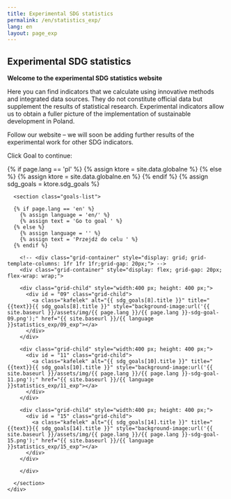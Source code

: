```yaml
---
title: Experimental SDG statistics
permalink: /en/statistics_exp/
lang: en
layout: page_exp
---
```

<div id="main" class="main-content" role="main">

  <a id="main-content" tabindex="-1"></a>
		<section class="pl-banner-exp">
    <div class="pl-grid">
      <div class="pl-banner-content">
        <h1>Experimental SDG statistics</h1>
      </div>
    </div>
  </section>

  <section class="usa-section">
    <div class="pl-grid">
      <div class="usa-font-lead intro-paragraph">
        <div style="font-weight: bold">Welcome to the experimental SDG statistics website</div>
        <p>Here you can find indicators that we calculate using innovative methods and integrated data sources. They do not constitute official data but supplement the results of statistical research. Experimental indicators allow us to obtain a fuller picture of the implementation of sustainable development in Poland. </p>
        <p>Follow our website – we will soon be adding further results of the experimental work for other SDG indicators.</p>
        <div>Click Goal to continue:</div>
      </div>

{% if page.lang == 'pl' %}
  {% assign ktore = site.data.globalne %}
{% else %}
  {% assign ktore = site.data.globalne.en %}
{% endif %}
{% assign sdg_goals = ktore.sdg_goals %}

      <section class="goals-list">

      {% if page.lang == 'en' %}
        {% assign language = 'en/' %}
        {% assign text = 'Go to goal ' %}
      {% else %}
        {% assign language = '' %}
        {% assign text = 'Przejdź do celu ' %}
      {% endif %}

        <!-- <div class="grid-container" style="display: grid; grid-template-columns: 1fr 1fr 1fr;grid-gap: 20px;"> -->
        <div class="grid-container" style="display: flex; grid-gap: 20px; flex-wrap: wrap;">

        <div class="grid-child" style="width:400 px; height: 400 px;">
          <div id = "09" class="grid-child">
            <a class="kafelek" alt="{{ sdg_goals[8].title }}" title="{{text}}{{ sdg_goals[8].title }}" style="background-image:url('{{ site.baseurl }}/assets/img/{{ page.lang }}/{{ page.lang }}-sdg-goal-09.png');" href="{{ site.baseurl }}/{{ language }}statistics_exp/09_exp"></a>
          </div>
        </div>

        <div class="grid-child" style="width:400 px; height: 400 px;">
          <div id = "11" class="grid-child">
            <a class="kafelek" alt="{{ sdg_goals[10].title }}" title="{{text}}{{ sdg_goals[10].title }}" style="background-image:url('{{ site.baseurl }}/assets/img/{{ page.lang }}/{{ page.lang }}-sdg-goal-11.png');" href="{{ site.baseurl }}/{{ language }}statistics_exp/11_exp"></a>
          </div>
        </div>

        <div class="grid-child" style="width:400 px; height: 400 px;">
          <div id = "15" class="grid-child">
            <a class="kafelek" alt="{{ sdg_goals[14].title }}" title="{{text}}{{ sdg_goals[14].title }}" style="background-image:url('{{ site.baseurl }}/assets/img/{{ page.lang }}/{{ page.lang }}-sdg-goal-15.png');" href="{{ site.baseurl }}/{{ language }}statistics_exp/15_exp"></a>
          </div>
        </div>

        </div>

      </section>
    </div>
  </section>
</div>
